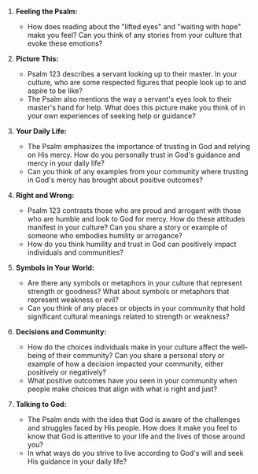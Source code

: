 1. **Feeling the Psalm:**
   - How does reading about the "lifted eyes" and "waiting with hope" make you feel? Can you think of any stories from your culture that evoke these emotions?

2. **Picture This:**
   - Psalm 123 describes a servant looking up to their master. In your culture, who are some respected figures that people look up to and aspire to be like? 
   - The Psalm also mentions the way a servant's eyes look to their master's hand for help. What does this picture make you think of in your own experiences of seeking help or guidance?

3. **Your Daily Life:**
   - The Psalm emphasizes the importance of trusting in God and relying on His mercy. How do you personally trust in God's guidance and mercy in your daily life? 
   - Can you think of any examples from your community where trusting in God's mercy has brought about positive outcomes?

4. **Right and Wrong:**
   - Psalm 123 contrasts those who are proud and arrogant with those who are humble and look to God for mercy. How do these attitudes manifest in your culture? Can you share a story or example of someone who embodies humility or arrogance? 
   - How do you think humility and trust in God can positively impact individuals and communities?

5. **Symbols in Your World:**
   - Are there any symbols or metaphors in your culture that represent strength or goodness? What about symbols or metaphors that represent weakness or evil? 
   - Can you think of any places or objects in your community that hold significant cultural meanings related to strength or weakness?

6. **Decisions and Community:**
   - How do the choices individuals make in your culture affect the well-being of their community? Can you share a personal story or example of how a decision impacted your community, either positively or negatively? 
   - What positive outcomes have you seen in your community when people make choices that align with what is right and just?

7. **Talking to God:**
   - The Psalm ends with the idea that God is aware of the challenges and struggles faced by His people. How does it make you feel to know that God is attentive to your life and the lives of those around you? 
   - In what ways do you strive to live according to God's will and seek His guidance in your daily life?